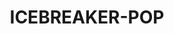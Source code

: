 ---
language: en
sku: ICEBREAKER-POP
title: ICEBREAKER-POP
color: hsl(179, 37%, 40%)
cover:
  image: '../../../assets/products/ICEBREAKER-POP/cover.png'
  title: ICEBREAKER® POP
  text: The easy-to-use ice cube maker
  button: Get the Deal!
introduction:
  introLine: ''
  label: ''
  image: ''
  title: ICEBREAKER® POP
  subtitle: The easy-to-use ice cube maker
  text: POP is the ice cube tray re-invented. ‘Pop’ the ice cubes by pulling the straps and serve the ice cubes easily and without spillage or difficulty. Our mass market volume products at popular price points. Easy, fun and hygienic to use, it also prevents odor absorption. POP is phthalate and BPA free and it can fit 18 big ice cubes per refill.
  images: 
    - '../../../assets/products/ICEBREAKER-POP/header.png'
  video: ''
features:
  title: Meet ICEBREAKER® POP
  subtitle: High Quality Danish Design
  text: Ice cubes produced and served in an easy and elegant way, using patented innovative technology.
  image: '../../../assets/products/ICEBREAKER-POP/about.png'
  video: ''
slider:
  - type: slide
    id: 1
    title: Easy to use
    text: ICEBREAKER® POP is easy to operate and use. You fill it as a bottle and it is easy to serve ice cubes, one-by-one
  - type: slide
    id: 2
    title: Water tight
    text: It is 100% water tight and the closed container prevents odor absorption in the freezer
  - type: slide
    id: 3
    title: Space optimal
    text: POP is designed for stacking in the freezer in any position and it is created to be space optimal
  - type: slide
    id: 4
    title: Easy to transport
    text: You can bring ICEBREAKER® POP anywhere with you. Optimal to bring on picnic, or just serve ice on the terrace
  - type: slide
    id: 5
    title: Limited melting
    text: Thermo effective closed container. Limited melting, even after several hours in room temperature. It is very easy to pour out melted water to ensure you only get ice in the drink
  - type: slide
    id: 6
    title: Environmentally friendly
    text: Phthalate and BPA free. It can be reused 1,000’s of times, reducing plastic waste. It is therefore more sustainable and environmentally friendly.
highlights:
  - type: image
    id: highlight-1
    image: '../../../assets/products/ICEBREAKER-POP/gallery/1.jpg'
    video: ''
  - type: image
    id: highlight-2
    image: '../../../assets/products/ICEBREAKER-POP/gallery/2.jpg'
    video: ''
  - type: video
    id: highlight-3
    image: '../../../assets/products/ICEBREAKER-POP/gallery/3.jpg'
    video: ''
store:
  title: How to use POP?
  text: The traditional methods are a hassle to use, the trays and bags impractical and troublesome to fill, freeze, and not least serve. ICEBREAKER is the new way of making ice cubes. With the ICEBREAKER technology, we want to make ice cubes available to all people around the world and make ice cubes that extra affordable luxury in our everyday life.
  items:
    - title: Fill
      subtitle: ''
      image: '../../../assets/products/ICEBREAKER-POP/bundle/1.png'
      description: ''
    - title: Freeze
      subtitle: ''
      image: '../../../assets/products/ICEBREAKER-POP/bundle/2.png'
      description: ''
    - title: Serve
      subtitle: ''
      image: '../../../assets/products/ICEBREAKER-POP/bundle/3.png'
      description: ''
buyButton:
  text: Buy Now
tutorialButton:
  text: Watch Video
  icon: play
description:
  title: Get it Today!
  subtitle: ''
  text: Just like you and everyone else – we at ICEBREAKER Nordic love to get ice cubes in our drinks – whether in the private setting of everyday life, or at more social get-togethers, parties, picnics, etc. None of the existent solutions are simple, efficient, or particularly user-friendly – and, certainly, the current disposable solution is far from being environmentally conscious.
  images:
    - '../../../assets/products/ICEBREAKER-POP/footer.png'
---